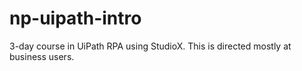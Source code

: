 # np-uipath-intro
3-day course in UiPath RPA using StudioX. This is directed mostly at business users. 
